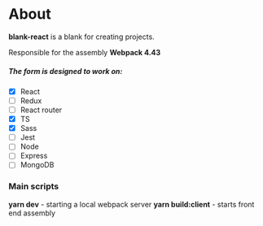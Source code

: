 # About

**blank-react** is a blank for creating projects.

Responsible for the assembly **Webpack 4.43**

##### The form is designed to work on:
 
- [x] React
- [ ] Redux
- [ ] React router
- [x] TS
- [x] Sass
- [ ] Jest
- [ ] Node
- [ ] Express
- [ ] MongoDB

### Main scripts
**yarn dev** - starting a local webpack server
**yarn build:client** - starts front end assembly 
